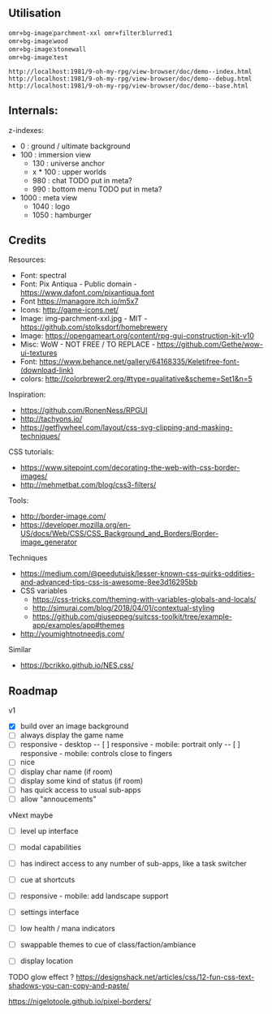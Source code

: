 ##

## Utilisation
```
omr⋄bg-image⁚parchment-xxl omr⋄filter⁚blurred⁚1
omr⋄bg-image⁚wood
omr⋄bg-image⁚stonewall
omr⋄bg-image⁚test
```

```
http://localhost:1981/9-oh-my-rpg/view-browser/doc/demo--index.html
http://localhost:1981/9-oh-my-rpg/view-browser/doc/demo--debug.html
http://localhost:1981/9-oh-my-rpg/view-browser/doc/demo--base.html
```
## Internals:

z-indexes:
- 0   : ground / ultimate background
- 100 : immersion view
  - 130 : universe anchor
  - x * 100 : upper worlds
  - 980 : chat TODO put in meta?
  - 990 : bottom menu TODO put in meta?
- 1000 : meta view
  - 1040 : logo
  - 1050 : hamburger

## Credits

Resources:
* Font: spectral
* Font: Pix Antiqua - Public domain - https://www.dafont.com/pixantiqua.font
* Font https://managore.itch.io/m5x7
* Icons: http://game-icons.net/
* Image: img-parchment-xxl.jpg - MIT - https://github.com/stolksdorf/homebrewery
* Image: https://opengameart.org/content/rpg-gui-construction-kit-v10
* Misc: WoW - NOT FREE / TO REPLACE - https://github.com/Gethe/wow-ui-textures
* Font: https://www.behance.net/gallery/64168335/Keletifree-font-(download-link)
* colors: http://colorbrewer2.org/#type=qualitative&scheme=Set1&n=5

Inspiration:
* https://github.com/RonenNess/RPGUI
* http://tachyons.io/
* https://getflywheel.com/layout/css-svg-clipping-and-masking-techniques/

CSS tutorials:
* https://www.sitepoint.com/decorating-the-web-with-css-border-images/
* http://mehmetbat.com/blog/css3-filters/

Tools:
* http://border-image.com/
* https://developer.mozilla.org/en-US/docs/Web/CSS/CSS_Background_and_Borders/Border-image_generator

Techniques
* https://medium.com/@peedutuisk/lesser-known-css-quirks-oddities-and-advanced-tips-css-is-awesome-8ee3d16295bb
* CSS variables
  * https://css-tricks.com/theming-with-variables-globals-and-locals/
  * http://simurai.com/blog/2018/04/01/contextual-styling
  * https://github.com/giuseppeg/suitcss-toolkit/tree/example-app/examples/app#themes
* http://youmightnotneedjs.com/

Similar
* https://bcrikko.github.io/NES.css/


## Roadmap

v1
- [x] build over an image background
- [ ] always display the game name
- [ ] responsive - desktop
-- [ ] responsive - mobile: portrait only
-- [ ] responsive - mobile: controls close to fingers
- [ ] nice
- [ ] display char name (if room)
- [ ] display some kind of status (if room)
- [ ] has quick access to usual sub-apps
- [ ] allow "annoucements"

vNext maybe
- [ ] level up interface
- [ ] modal capabilities
- [ ] has indirect access to any number of sub-apps, like a task switcher
- [ ] cue at shortcuts
- [ ] responsive - mobile: add landscape support
- [ ] settings interface
- [ ] low health / mana indicators
- [ ] swappable themes to cue of class/faction/ambiance
- [ ] display location


TODO glow effect ?
https://designshack.net/articles/css/12-fun-css-text-shadows-you-can-copy-and-paste/

https://nigelotoole.github.io/pixel-borders/
